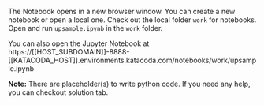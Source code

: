 The Notebook opens in a new browser window. You can create a new notebook or open a local one. Check out the local folder `work` for notebooks. Open and run `upsample.ipynb` in the `work` folder.

You can also open the Jupyter Notebook at https://[[HOST_SUBDOMAIN]]-8888-[[KATACODA_HOST]].environments.katacoda.com/notebooks/work/upsample.ipynb

**Note:**
There are placeholder(s) to write python code. If you need any help, you can checkout solution tab.